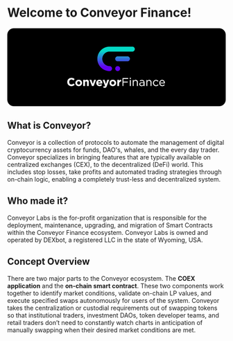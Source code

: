 # Welcome to Conveyor Finance!

![](assets/png/bannerDark.png)

## What is Conveyor? 
Conveyor is a collection of protocols to automate the management of digital cryptocurrency assets for funds, DAO's, whales, and the every day trader. Conveyor specializes in bringing features that are typically available on centralized exchanges (CEX), to the decentralized (DeFi) world. This includes stop losses, take profits and automated trading strategies through on-chain logic, enabling a completely trust-less and decentralized system.

## Who made it?
Conveyor Labs is the for-profit organization that is responsible for the deployment, maintenance, upgrading, and migration of Smart Contracts within the Conveyor Finance ecosystem. Conveyor Labs is owned and operated by DEXbot, a registered LLC in the state of Wyoming, USA. 

## Concept Overview
There are two major parts to the Conveyor ecosystem. The **COEX application** and the **on-chain smart contract**. These two components work together to identify market conditions, validate on-chain LP values, and execute specified swaps autonomously for users of the system. Conveyor takes the centralization or custodial requirements out of swapping tokens so that institutional traders, investment DAOs, token developer teams, and retail traders don’t need to constantly watch charts in anticipation of manually swapping when their desired market conditions are met.